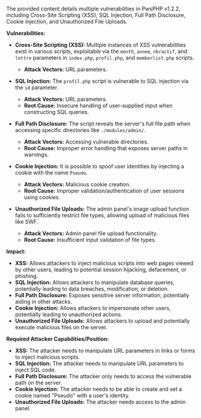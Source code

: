 The provided content details multiple vulnerabilities in PwsPHP v1.2.2, including Cross-Site Scripting (XSS), SQL Injection, Full Path Disclosure, Cookie injection, and Unauthorized File Uploads.

**Vulnerabilities:**

*   **Cross-Site Scripting (XSS):** Multiple instances of XSS vulnerabilities exist in various scripts, exploitable via the `month`, `annee`, `nbractif`, and `lettre` parameters in `index.php`, `profil.php`, and `memberlist.php` scripts.
    *   **Attack Vectors:** URL parameters.

*   **SQL Injection:** The `profil.php` script is vulnerable to SQL injection via the `id` parameter.
    *   **Attack Vectors:** URL parameters.
    *   **Root Cause:** Insecure handling of user-supplied input when constructing SQL queries.

*   **Full Path Disclosure:** The script reveals the server's full file path when accessing specific directories like  `./modules/admin/`.
    *   **Attack Vectors:** Accessing vulnerable directories.
    *   **Root Cause:** Improper error handling that exposes server paths in warnings.

*   **Cookie Injection:** It is possible to spoof user identities by injecting a cookie with the name `Pseudo`.
    *   **Attack Vectors:** Malicious cookie creation.
    *   **Root Cause:** Improper validation/authentication of user sessions using cookies.

*   **Unauthorized File Uploads:** The admin panel's image upload function fails to sufficiently restrict file types, allowing upload of malicious files like SWF.
    *   **Attack Vectors:** Admin panel file upload functionality.
    *   **Root Cause:** Insufficient input validation of file types.

**Impact:**

*   **XSS:** Allows attackers to inject malicious scripts into web pages viewed by other users, leading to potential session hijacking, defacement, or phishing.
*   **SQL Injection:** Allows attackers to manipulate database queries, potentially leading to data breaches, modification, or deletion.
*   **Full Path Disclosure:** Exposes sensitive server information, potentially aiding in other attacks.
*   **Cookie Injection:** Allows attackers to impersonate other users, potentially leading to unauthorized actions.
*   **Unauthorized File Uploads:** Allows attackers to upload and potentially execute malicious files on the server.

**Required Attacker Capabilities/Position:**

*   **XSS:** The attacker needs to manipulate URL parameters in links or forms to inject malicious scripts.
*   **SQL Injection:** The attacker needs to manipulate URL parameters to inject SQL code.
*   **Full Path Disclosure:** The attacker only needs to access the vulnerable path on the server.
*   **Cookie Injection:** The attacker needs to be able to create and set a cookie named "Pseudo" with a user's identity.
*  **Unauthorized File Uploads:** The attacker needs access to the admin panel.